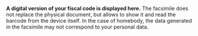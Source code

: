 **A digital version of your fiscal code is displayed here.** The facsimile does not replace the physical document, but allows to show it and read the barcode from the device itself. In the case of homebody, the data generated in the facsimile may not correspond to your personal data.
